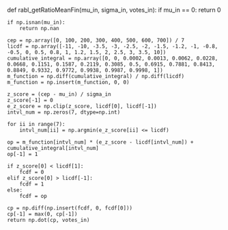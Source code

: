 def rabl_getRatioMeanFin(mu_in, sigma_in, votes_in):
    if mu_in == 0:
        return 0

    if np.isnan(mu_in):
        return np.nan

    cep = np.array([0, 100, 200, 300, 400, 500, 600, 700]) / 7
    licdf = np.array([-11, -10, -3.5, -3, -2.5, -2, -1.5, -1.2, -1, -0.8, -0.5, 0, 0.5, 0.8, 1, 1.2, 1.5, 2, 2.5, 3, 3.5, 10])
    cumulative_integral = np.array([0, 0, 0.0002, 0.0013, 0.0062, 0.0228, 0.0668, 0.1151, 0.1587, 0.2119, 0.3085, 0.5, 0.6915, 0.7881, 0.8413, 0.8849, 0.9332, 0.9772, 0.9938, 0.9987, 0.9998, 1])
    m_function = np.diff(cumulative_integral) / np.diff(licdf)
    m_function = np.insert(m_function, 0, 0)

    z_score = (cep - mu_in) / sigma_in
    z_score[-1] = 0
    e_z_score = np.clip(z_score, licdf[0], licdf[-1])
    intvl_num = np.zeros(7, dtype=np.int)

    for ii in range(7):
        intvl_num[ii] = np.argmin(e_z_score[ii] <= licdf)

    op = m_function[intvl_num] * (e_z_score - licdf[intvl_num]) + cumulative_integral[intvl_num]
    op[-1] = 1

    if z_score[0] < licdf[1]:
        fcdf = 0
    elif z_score[0] > licdf[-1]:
        fcdf = 1
    else:
        fcdf = op

    cp = np.diff(np.insert(fcdf, 0, fcdf[0]))
    cp[-1] = max(0, cp[-1])
    return np.dot(cp, votes_in)
